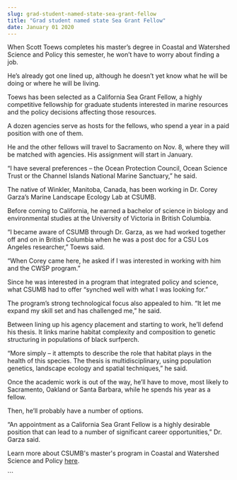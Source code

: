 ```yaml
---
slug: grad-student-named-state-sea-grant-fellow
title: "Grad student named state Sea Grant Fellow"
date: January 01 2020
---
```


 
<p>
  When Scott Toews completes his master’s degree in Coastal and Watershed
  Science and Policy this semester, he won’t have to worry about finding a job.
</p>
<p>
  He’s already got one lined up, although he doesn’t yet know what he will be
  doing or where he will be living.
</p>
<p>
  Toews has been selected as a California Sea Grant Fellow, a highly competitive
  fellowship for graduate students interested in marine resources and the policy
  decisions affecting those resources.
</p>
<p>
  A dozen agencies serve as hosts for the fellows, who spend a year in a paid
  position with one of them.
</p>
<p>
  He and the other fellows will travel to Sacramento on Nov. 8, where they will
  be matched with agencies. His assignment will start in January.
</p>
<p>
  “I have several preferences – the Ocean Protection Council, Ocean Science
  Trust or the Channel Islands National Marine Sanctuary,” he said.
</p>
<p>
  The native of Winkler, Manitoba, Canada, has been working in Dr. Corey Garza’s
  Marine Landscape Ecology Lab at CSUMB.
</p>
<p>
  Before coming to California, he earned a bachelor of science in biology and
  environmental studies at the University of Victoria in British Columbia.
</p>
<p>
  “I became aware of CSUMB through Dr. Garza, as we had worked together off and
  on in British Columbia when he was a post doc for a CSU Los Angeles
  researcher,” Toews said.
</p>
<p>
  “When Corey came here, he asked if I was interested in working with him and
  the CWSP program.”
</p>
<p>
  Since he was interested in a program that integrated policy and science, what
  CSUMB had to offer “synched well with what I was looking for.”
</p>
<p>
  The program’s strong technological focus also appealed to him. “It let me
  expand my skill set and has challenged me,” he said.
</p>
<p>
  Between lining up his agency placement and starting to work, he’ll defend his
  thesis. It links marine habitat complexity and composition to genetic
  structuring in populations of black surfperch.
</p>
<p>
  “More simply – it attempts to describe the role that habitat plays in the
  health of this species. The thesis is multidisciplinary, using population
  genetics, landscape ecology and spatial techniques,” he said.
</p>
<p>
  Once the academic work is out of the way, he’ll have to move, most likely to
  Sacramento, Oakland or Santa Barbara, while he spends his year as a fellow.
</p>
<p>Then, he’ll probably have a number of options.</p>
<p>
  “An appointment as a California Sea Grant Fellow is a highly desirable
  position that can lead to a number of significant career opportunities,” Dr.
  Garza said.
</p>
<p>
  Learn more about CSUMB's master's program in Coastal and Watershed Science and
  Policy <a href="https://sep.csumb.edu/cwsp/">here</a>.
</p>
```
